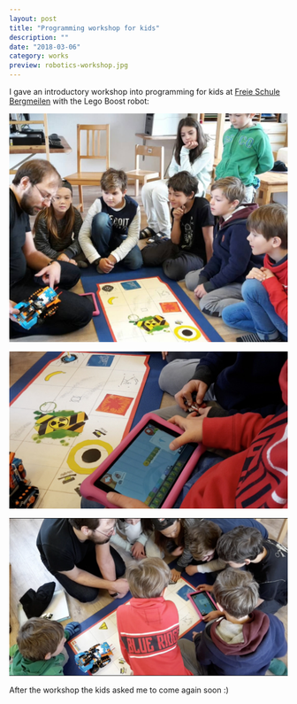 ```yaml
---
layout: post
title: "Programming workshop for kids"
description: ""
date: "2018-03-06"
category: works
preview: robotics-workshop.jpg
---
```


I gave an introductory workshop into programming for kids
at [Freie Schule Bergmeilen](http://freie-schule-bergmeilen.ch/)
with the Lego Boost robot:
 
![](./robotics-workshop2.jpg)

![](./robotics-workshop3.jpg)

![](./robotics-workshop4.png)


After the workshop the kids asked me to come again soon :)
